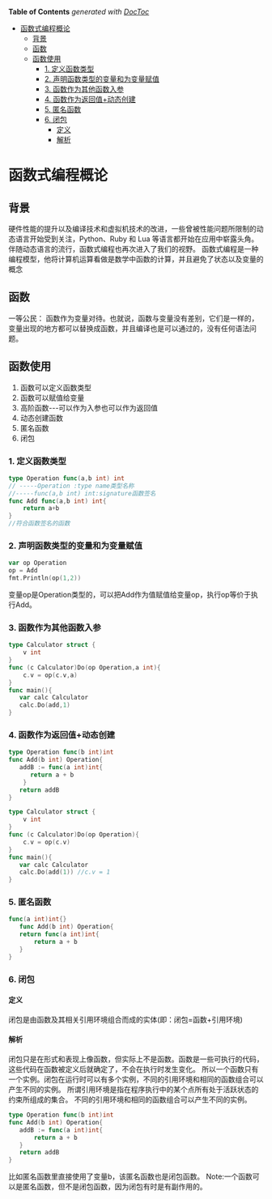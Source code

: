 <!-- START doctoc generated TOC please keep comment here to allow auto update -->
<!-- DON'T EDIT THIS SECTION, INSTEAD RE-RUN doctoc TO UPDATE -->
**Table of Contents**  *generated with [DocToc](https://github.com/thlorenz/doctoc)*

- [函数式编程概论](#%E5%87%BD%E6%95%B0%E5%BC%8F%E7%BC%96%E7%A8%8B%E6%A6%82%E8%AE%BA)
  - [背景](#%E8%83%8C%E6%99%AF)
  - [函数](#%E5%87%BD%E6%95%B0)
  - [函数使用](#%E5%87%BD%E6%95%B0%E4%BD%BF%E7%94%A8)
    - [1. 定义函数类型](#1-%E5%AE%9A%E4%B9%89%E5%87%BD%E6%95%B0%E7%B1%BB%E5%9E%8B)
    - [2. 声明函数类型的变量和为变量赋值](#2-%E5%A3%B0%E6%98%8E%E5%87%BD%E6%95%B0%E7%B1%BB%E5%9E%8B%E7%9A%84%E5%8F%98%E9%87%8F%E5%92%8C%E4%B8%BA%E5%8F%98%E9%87%8F%E8%B5%8B%E5%80%BC)
    - [3. 函数作为其他函数入参](#3-%E5%87%BD%E6%95%B0%E4%BD%9C%E4%B8%BA%E5%85%B6%E4%BB%96%E5%87%BD%E6%95%B0%E5%85%A5%E5%8F%82)
    - [4. 函数作为返回值+动态创建](#4-%E5%87%BD%E6%95%B0%E4%BD%9C%E4%B8%BA%E8%BF%94%E5%9B%9E%E5%80%BC%E5%8A%A8%E6%80%81%E5%88%9B%E5%BB%BA)
    - [5. 匿名函数](#5-%E5%8C%BF%E5%90%8D%E5%87%BD%E6%95%B0)
    - [6. 闭包](#6-%E9%97%AD%E5%8C%85)
      - [定义](#%E5%AE%9A%E4%B9%89)
      - [解析](#%E8%A7%A3%E6%9E%90)

<!-- END doctoc generated TOC please keep comment here to allow auto update -->

# 函数式编程概论
## 背景
硬件性能的提升以及编译技术和虚拟机技术的改进，一些曾被性能问题所限制的动态语言开始受到关注，Python、Ruby 和 Lua 等语言都开始在应用中崭露头角。
伴随动态语言的流行，函数式编程也再次进入了我们的视野。
函数式编程是一种编程模型，他将计算机运算看做是数学中函数的计算，并且避免了状态以及变量的概念

## 函数
一等公民：
函数作为变量对待。也就说，函数与变量没有差别，它们是一样的，变量出现的地方都可以替换成函数，并且编译也是可以通过的，没有任何语法问题。

## 函数使用
1. 函数可以定义函数类型
2. 函数可以赋值给变量
3. 高阶函数---可以作为入参也可以作为返回值
4. 动态创建函数
5. 匿名函数
6. 闭包

### 1. 定义函数类型
```go
type Operation func(a,b int) int
// -----Operation :type name类型名称
//-----func(a,b int) int:signature函数签名
func Add func(a,b int) int{
    return a+b
}
//符合函数签名的函数
```

### 2. 声明函数类型的变量和为变量赋值
```go
var op Operation
op = Add
fmt.Println(op(1,2))
```
变量op是Operation类型的，可以把Add作为值赋值给变量op，执行op等价于执行Add。

### 3. 函数作为其他函数入参
```go
type Calculator struct {
    v int
}
func (c Calculator)Do(op Operation,a int){
    c.v = op(c.v,a)
}
func main(){
   var calc Calculator
   calc.Do(add,1)
}
```


### 4. 函数作为返回值+动态创建
```go
type Operation func(b int)int
func Add(b int) Operation{
   addB := func(a int)int{
      return a + b
    }
   return addB
}

type Calculator struct {
    v int
}
func (c Calculator)Do(op Operation){
    c.v = op(c.v)
}
func main(){
   var calc Calculator
   calc.Do(add(1)) //c.v = 1
}
```


### 5. 匿名函数
```go
func(a int)int{}
   func Add(b int) Operation{
   return func(a int)int{
       return a + b
   }
}
```


### 6. 闭包
#### 定义
闭包是由函数及其相关引用环境组合而成的实体(即：闭包=函数+引用环境)   
#### 解析
闭包只是在形式和表现上像函数，但实际上不是函数。函数是一些可执行的代码，这些代码在函数被定义后就确定了，不会在执行时发生变化。
所以一个函数只有一个实例。闭包在运行时可以有多个实例，不同的引用环境和相同的函数组合可以产生不同的实例。
所谓引用环境是指在程序执行中的某个点所有处于活跃状态的约束所组成的集合。
不同的引用环境和相同的函数组合可以产生不同的实例。

```go
type Operation func(b int)int
func Add(b int) Operation{
   addB := func(a int)int{
       return a + b
   }
   return addB
}
```

比如匿名函数里直接使用了变量b，该匿名函数也是闭包函数。
Note:一个函数可以是匿名函数，但不是闭包函数，因为闭包有时是有副作用的。
